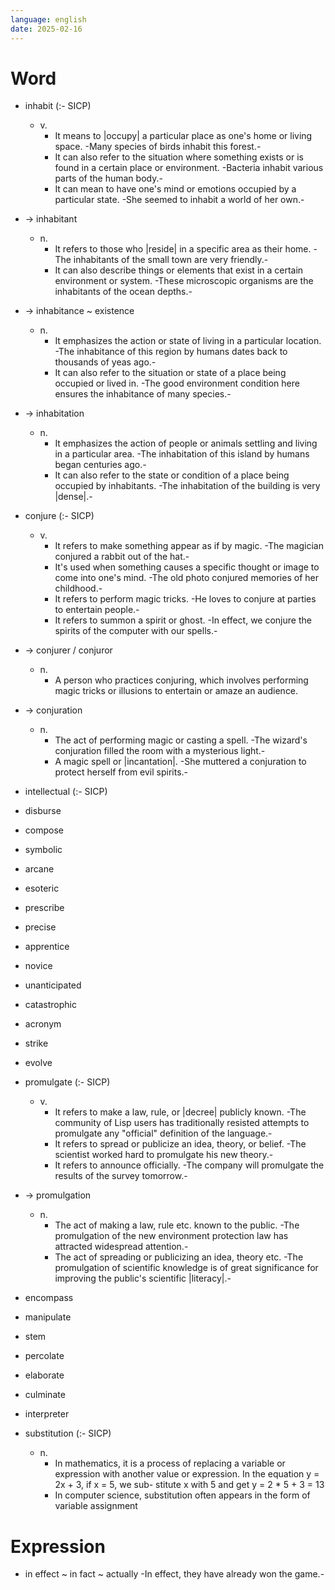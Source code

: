```yaml
---
language: english
date: 2025-02-16
---
```


# Word

+ inhabit (:- SICP)
  + v.
    + It means to |occupy| a particular place as one's home or living
      space.
     -Many species of birds inhabit this forest.-
    + It can also refer to the situation where something exists or is
      found in a certain place or environment.
     -Bacteria inhabit various parts of the human body.-
    + It can mean to have one's mind or emotions occupied by a particular
      state.
     -She seemed to inhabit a world of her own.-
+ -> inhabitant
  + n.
    + It refers to those who |reside| in a specific area as their home.
     -The inhabitants of the small town are very friendly.-
    + It can also describe things or elements that exist in a certain
      environment or system.
     -These microscopic organisms are the inhabitants of the ocean depths.-
+ -> inhabitance ~ existence
  + n.
    + It emphasizes the action or state of living in a particular location.
     -The inhabitance of this region by humans dates back to thousands of
      yeas ago.-
    + It can also refer to the situation or state of a place being occupied
      or lived in.
     -The good environment condition here ensures the inhabitance of many
      species.-
+ -> inhabitation
  + n.
    + It emphasizes the action of people or animals settling and living in a
      particular area.
     -The inhabitation of this island by humans began centuries ago.-
    + It can also refer to the state or condition of a place being occupied
      by inhabitants.
     -The inhabitation of the building is very |dense|.-

+ conjure (:- SICP)
  + v.
    + It refers to make something appear as if by magic.
     -The magician conjured a rabbit out of the hat.-
    + It's used when something causes a specific thought or image to come into
      one's mind.
     -The old photo conjured memories of her childhood.-
    + It refers to perform magic tricks.
     -He loves to conjure at parties to entertain people.-
    + It refers to summon a spirit or ghost.
     -In effect, we conjure the spirits of the computer with our spells.-
+ -> conjurer / conjuror
  + n.
    + A person who practices conjuring, which involves performing magic tricks
      or illusions to entertain or amaze an audience.
+ -> conjuration
  + n.
    + The act of performing magic or casting a spell.
     -The wizard's conjuration filled the room with a mysterious light.-
    + A magic spell or |incantation|.
     -She muttered a conjuration to protect herself from evil spirits.-

+ intellectual (:- SICP)

+ disburse

+ compose

+ symbolic

+ arcane

+ esoteric

+ prescribe

+ precise

+ apprentice

+ novice

+ unanticipated

+ catastrophic

+ acronym

+ strike

+ evolve

+ promulgate (:- SICP)
  + v.
    + It refers to make a law, rule, or |decree| publicly known.
     -The community of Lisp users has traditionally resisted attempts to
      promulgate any "official" definition of the language.-
    + It refers to spread or publicize an idea, theory, or belief.
     -The scientist worked hard to promulgate his new theory.-
    + It refers to announce officially.
     -The company will promulgate the results of the survey tomorrow.-
+ -> promulgation
  + n.
    + The act of making a law, rule etc. known to the public.
     -The promulgation of the new environment protection law has attracted
      widespread attention.-
    + The act of spreading or publicizing an idea, theory etc.
     -The promulgation of scientific knowledge is of great significance for
      improving the public's scientific |literacy|.-

+ encompass

+ manipulate

+ stem

+ percolate

+ elaborate

+ culminate

+ interpreter

+ substitution (:- SICP)
  + n.
    + In mathematics, it is a process of replacing a variable or expression with
      another value or expression. In the equation y = 2x + 3, if x = 5, we sub-
      stitute x with 5 and get y = 2 * 5 + 3 = 13
    + In computer science, substitution often appears in the form of variable 
      assignment

# Expression

+ in effect ~ in fact ~ actually
 -In effect, they have already won the game.-